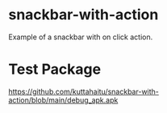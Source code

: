 # snackbar-with-action
Example of a snackbar with on click action.

# Test Package 

https://github.com/kuttahaitu/snackbar-with-action/blob/main/debug_apk.apk

